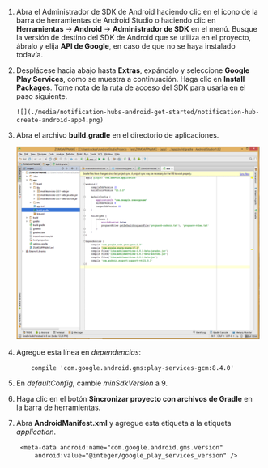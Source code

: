 1. Abra el Administrador de SDK de Android haciendo clic en el icono de la barra de herramientas de Android Studio o haciendo clic en **Herramientas** -> **Android** -> **Administrador de SDK** en el menú. Busque la versión de destino del SDK de Android que se utiliza en el proyecto, ábralo y elija **API de Google**, en caso de que no se haya instalado todavía.
2. Desplácese hacia abajo hasta **Extras**, expándalo y seleccione **Google Play Services**, como se muestra a continuación. Haga clic en **Install Packages**. Tome nota de la ruta de acceso del SDK para usarla en el paso siguiente.
   
       ![](./media/notification-hubs-android-get-started/notification-hub-create-android-app4.png)
3. Abra el archivo **build.gradle** en el directorio de aplicaciones.
   
    ![](./media/mobile-services-android-get-started-push/android-studio-push-build-gradle.png)
4. Agregue esta línea en *dependencias*:
   
           compile 'com.google.android.gms:play-services-gcm:8.4.0'
5. En *defaultConfig*, cambie *minSdkVersion* a 9.
6. Haga clic en el botón **Sincronizar proyecto con archivos de Gradle** en la barra de herramientas.
7. Abra **AndroidManifest.xml** y agregue esta etiqueta a la etiqueta *application*.
   
        <meta-data android:name="com.google.android.gms.version"
            android:value="@integer/google_play_services_version" />

<!---HONumber=AcomDC_0204_2016-->